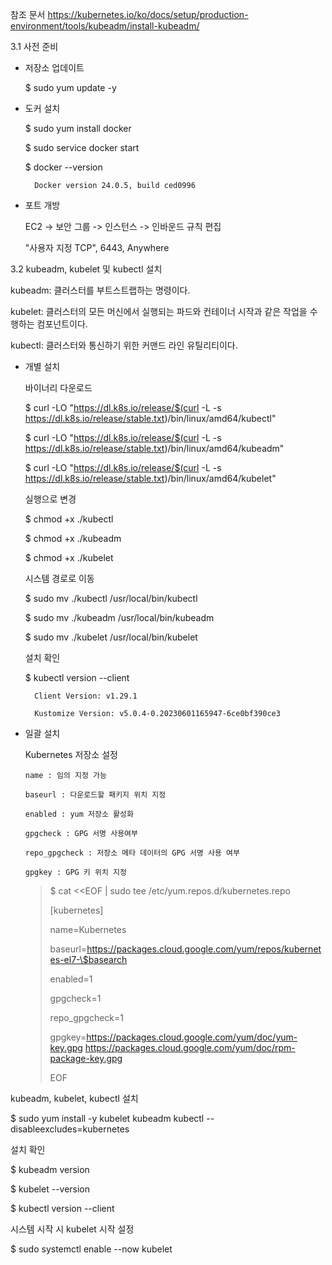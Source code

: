 참조 문서
https://kubernetes.io/ko/docs/setup/production-environment/tools/kubeadm/install-kubeadm/

3.1 사전 준비

- 저장소 업데이트

    $ sudo yum update -y
  
  
- 도커 설치

    $ sudo yum install docker
  
    $ sudo service docker start
  
    $ docker --version
  
        Docker version 24.0.5, build ced0996

- 포트 개방

    EC2 -> 보안 그룹 -> 인스턴스 -> 인바운드 규칙 편집
  
    "사용자 지정 TCP", 6443, Anywhere
  
  
3.2 kubeadm, kubelet 및 kubectl 설치
  
  kubeadm: 클러스터를 부트스트랩하는 명령이다.
  
  kubelet: 클러스터의 모든 머신에서 실행되는 파드와 컨테이너 시작과 같은 작업을 수행하는 컴포넌트이다.
  
  kubectl: 클러스터와 통신하기 위한 커맨드 라인 유틸리티이다.
  
  
- 개별 설치

  바이너리 다운로드
  
    $ curl -LO "https://dl.k8s.io/release/$(curl -L -s https://dl.k8s.io/release/stable.txt)/bin/linux/amd64/kubectl"

    $ curl -LO "https://dl.k8s.io/release/$(curl -L -s https://dl.k8s.io/release/stable.txt)/bin/linux/amd64/kubeadm"

    $ curl -LO "https://dl.k8s.io/release/$(curl -L -s https://dl.k8s.io/release/stable.txt)/bin/linux/amd64/kubelet"
  
  실행으로 변경
  
    $ chmod +x ./kubectl
  
    $ chmod +x ./kubeadm

    $ chmod +x ./kubelet
  
  시스템 경로로 이동
  
    $ sudo mv ./kubectl /usr/local/bin/kubectl

    $ sudo mv ./kubeadm /usr/local/bin/kubeadm

    $ sudo mv ./kubelet /usr/local/bin/kubelet
  
  설치 확인
  
    $ kubectl version --client
  
        Client Version: v1.29.1
  
        Kustomize Version: v5.0.4-0.20230601165947-6ce0bf390ce3

- 일괄 설치
  
  Kubernetes 저장소 설정

      name : 임의 지정 가능
      
      baseurl : 다운로드할 패키지 위치 지정
      
      enabled : yum 저장소 활성화
      
      gpgcheck : GPG 서명 사용여부
      
      repo_gpgcheck : 저장소 메타 데이터의 GPG 서명 사용 여부
      
      gpgkey : GPG 키 위치 지정
  
    > $ cat <<EOF | sudo tee /etc/yum.repos.d/kubernetes.repo
    > 
    > [kubernetes]
    > 
    > name=Kubernetes
    > 
    > baseurl=https://packages.cloud.google.com/yum/repos/kubernetes-el7-\$basearch
    > 
    > enabled=1
    > 
    > gpgcheck=1
    > 
    > repo_gpgcheck=1
    > 
    > gpgkey=https://packages.cloud.google.com/yum/doc/yum-key.gpg https://packages.cloud.google.com/yum/doc/rpm-package-key.gpg
    > 
    > EOF
    >

kubeadm, kubelet, kubectl 설치

$ sudo yum install -y kubelet kubeadm kubectl --disableexcludes=kubernetes

설치 확인

$ kubeadm version

$ kubelet --version

$ kubectl version --client

시스템 시작 시 kubelet 시작 설정

$ sudo systemctl enable --now kubelet










